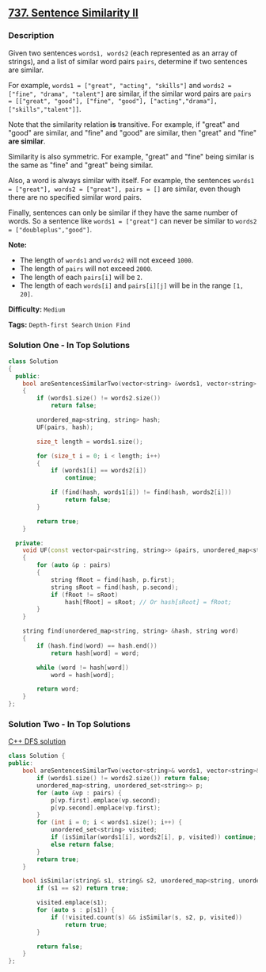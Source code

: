 ## [737. Sentence Similarity II](https://leetcode.com/problems/sentence-similarity-ii/description/)

### Description

Given two sentences `words1, words2` (each represented as an array of strings), and a list of similar word pairs `pairs`, determine if two sentences are similar.

For example, `words1 = ["great", "acting", "skills"]` and `words2 = ["fine", "drama", "talent"]` are similar, if the similar word pairs are `pairs = [["great", "good"], ["fine", "good"], ["acting","drama"], ["skills","talent"]]`.

Note that the similarity relation **is** transitive. For example, if "great" and "good" are similar, and "fine" and "good" are similar, then "great" and "fine" **are similar**.

Similarity is also symmetric. For example, "great" and "fine" being similar is the same as "fine" and "great" being similar.

Also, a word is always similar with itself. For example, the sentences `words1 = ["great"], words2 = ["great"], pairs = []` are similar, even though there are no specified similar word pairs.

Finally, sentences can only be similar if they have the same number of words. So a sentence like `words1 = ["great"]` can never be similar to `words2 = ["doubleplus","good"]`.

**Note:**

- The length of `words1` and `words2` will not exceed `1000`.
- The length of `pairs` will not exceed `2000`.
- The length of each `pairs[i]` will be `2`.
- The length of each `words[i]` and `pairs[i][j]` will be in the range `[1, 20]`.

**Difficulty:** `Medium`

**Tags:** `Depth-first Search` `Union Find`

### Solution One - In Top Solutions

```c++
class Solution
{
  public:
    bool areSentencesSimilarTwo(vector<string> &words1, vector<string> &words2, vector<pair<string, string>> pairs)
    {
        if (words1.size() != words2.size())
            return false;

        unordered_map<string, string> hash;
        UF(pairs, hash);

        size_t length = words1.size();

        for (size_t i = 0; i < length; i++)
        {
            if (words1[i] == words2[i])
                continue;

            if (find(hash, words1[i]) != find(hash, words2[i]))
                return false;
        }

        return true;
    }

  private:
    void UF(const vector<pair<string, string>> &pairs, unordered_map<string, string> &hash)
    {
        for (auto &p : pairs)
        {
            string fRoot = find(hash, p.first);
            string sRoot = find(hash, p.second);
            if (fRoot != sRoot)
                hash[fRoot] = sRoot; // Or hash[sRoot] = fRoot;
        }
    }

    string find(unordered_map<string, string> &hash, string word)
    {
        if (hash.find(word) == hash.end())
            return hash[word] = word;

        while (word != hash[word])
            word = hash[word];

        return word;
    }
};
```

### Solution Two - In Top Solutions

[C++ DFS solution](https://discuss.leetcode.com/topic/112146/c-dfs-solution)

```c++
class Solution {
public:
    bool areSentencesSimilarTwo(vector<string>& words1, vector<string>& words2, vector<pair<string, string>> pairs) {
        if (words1.size() != words2.size()) return false;
        unordered_map<string, unordered_set<string>> p;
        for (auto &vp : pairs) {
            p[vp.first].emplace(vp.second);
            p[vp.second].emplace(vp.first);
        }
        for (int i = 0; i < words1.size(); i++) {
            unordered_set<string> visited;
            if (isSimilar(words1[i], words2[i], p, visited)) continue;
            else return false;
        }
        return true;
    }

    bool isSimilar(string& s1, string& s2, unordered_map<string, unordered_set<string>>& p, unordered_set<string>& visited) {
        if (s1 == s2) return true;

        visited.emplace(s1);
        for (auto s : p[s1]) {
            if (!visited.count(s) && isSimilar(s, s2, p, visited))
                return true;
        }

        return false;
    }
};
```
